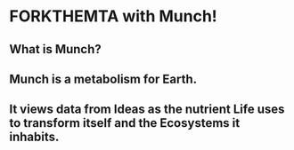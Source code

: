 # FORKTHEMTA with Munch!

## What is Munch?

## Munch is a metabolism for Earth.

## It views data from Ideas as the nutrient Life uses to transform itself and the Ecosystems it inhabits.
